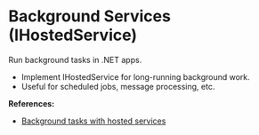 # Background Services (IHostedService)

Run background tasks in .NET apps.

- Implement IHostedService for long-running background work.
- Useful for scheduled jobs, message processing, etc.

**References:**
- [Background tasks with hosted services](https://learn.microsoft.com/en-us/aspnet/core/fundamentals/host/hosted-services)
